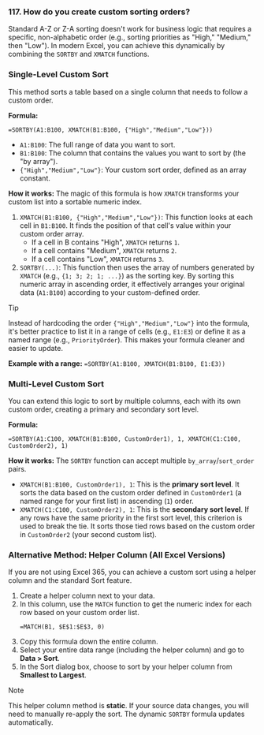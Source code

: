 ### 117. How do you create custom sorting orders?

Standard A-Z or Z-A sorting doesn't work for business logic that requires a specific, non-alphabetic order (e.g., sorting priorities as "High," "Medium," then "Low"). In modern Excel, you can achieve this dynamically by combining the `SORTBY` and `XMATCH` functions.

### Single-Level Custom Sort

This method sorts a table based on a single column that needs to follow a custom order.

**Formula:**
```excel
=SORTBY(A1:B100, XMATCH(B1:B100, {"High","Medium","Low"}))
```
*   `A1:B100`: The full range of data you want to sort.
*   `B1:B100`: The column that contains the values you want to sort by (the "by array").
*   `{"High","Medium","Low"}`: Your custom sort order, defined as an array constant.

**How it works:**
The magic of this formula is how `XMATCH` transforms your custom list into a sortable numeric index.
1.  `XMATCH(B1:B100, {"High","Medium","Low"})`: This function looks at each cell in `B1:B100`. It finds the position of that cell's value within your custom order array.
    *   If a cell in B contains "High", `XMATCH` returns `1`.
    *   If a cell contains "Medium", `XMATCH` returns `2`.
    *   If a cell contains "Low", `XMATCH` returns `3`.
2.  `SORTBY(...)`: This function then uses the array of numbers generated by `XMATCH` (e.g., `{1; 3; 2; 1; ...}`) as the sorting key. By sorting this numeric array in ascending order, it effectively arranges your original data (`A1:B100`) according to your custom-defined order.

> [!TIP]
> Instead of hardcoding the order `{"High","Medium","Low"}` into the formula, it's better practice to list it in a range of cells (e.g., `E1:E3`) or define it as a named range (e.g., `PriorityOrder`). This makes your formula cleaner and easier to update.
>
> **Example with a range:**
> `=SORTBY(A1:B100, XMATCH(B1:B100, E1:E3))`

### Multi-Level Custom Sort

You can extend this logic to sort by multiple columns, each with its own custom order, creating a primary and secondary sort level.

**Formula:**
```excel
=SORTBY(A1:C100, XMATCH(B1:B100, CustomOrder1), 1, XMATCH(C1:C100, CustomOrder2), 1)
```

**How it works:**
The `SORTBY` function can accept multiple `by_array`/`sort_order` pairs.
*   `XMATCH(B1:B100, CustomOrder1), 1`: This is the **primary sort level**. It sorts the data based on the custom order defined in `CustomOrder1` (a named range for your first list) in ascending (`1`) order.
*   `XMATCH(C1:C100, CustomOrder2), 1`: This is the **secondary sort level**. If any rows have the same priority in the first sort level, this criterion is used to break the tie. It sorts those tied rows based on the custom order in `CustomOrder2` (your second custom list).

### Alternative Method: Helper Column (All Excel Versions)

If you are not using Excel 365, you can achieve a custom sort using a helper column and the standard Sort feature.

1.  Create a helper column next to your data.
2.  In this column, use the `MATCH` function to get the numeric index for each row based on your custom order list.
    ```excel
    =MATCH(B1, $E$1:$E$3, 0)
    ```
3.  Copy this formula down the entire column.
4.  Select your entire data range (including the helper column) and go to **Data > Sort**.
5.  In the Sort dialog box, choose to sort by your helper column from **Smallest to Largest**.

> [!NOTE]
> This helper column method is **static**. If your source data changes, you will need to manually re-apply the sort. The dynamic `SORTBY` formula updates automatically.
